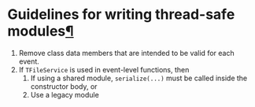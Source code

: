 Guidelines for writing thread-safe modules[¶](#Guidelines-for-writing-thread-safe-modules)
==========================================================================================

1.  Remove class data members that are intended to be valid for each event.
2.  If `TFileService` is used in event-level functions, then
    1.  If using a shared module, `serialize(...)` must be called inside the constructor body, or
    2.  Use a legacy module
